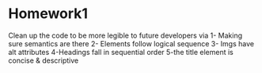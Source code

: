 # Homework1
Clean up the code to be more legible to future developers via
1- Making sure semantics are there
2- Elements follow logical sequence
3- Imgs have alt attributes
4-Headings fall in sequential order
5-the title element is concise & descriptive
